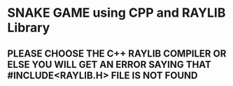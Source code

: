 # SNAKE GAME using CPP and RAYLIB Library 
## PLEASE CHOOSE THE C++ RAYLIB COMPILER OR ELSE YOU WILL GET AN ERROR SAYING THAT #INCLUDE<RAYLIB.H> FILE IS NOT FOUND 


